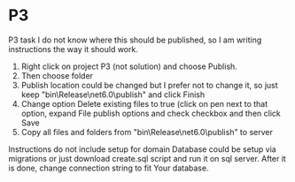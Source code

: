 # P3
P3 task
I do not know where this should be published, so I am writing instructions the way it should work.

1. Right click on project P3 (not solution) and choose Publish.
2. Then choose folder
3. Publish location could be changed but I prefer not to change it, so just keep "bin\Release\net6.0\publish\" and click Finish
4. Change option Delete existing files to true (click on pen next to that option, expand File publish options and check checkbox and then click Save
5. Copy all files and folders from "bin\Release\net6.0\publish\" to server

Instructions do not include setup for domain
Database could be setup via migrations or just download create.sql script and run it on sql server. After it is done, change connection string to fit Your database.
